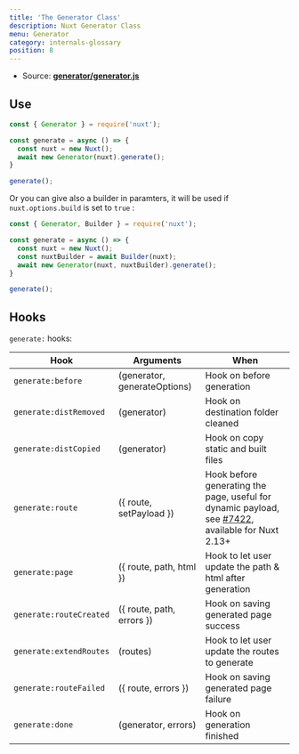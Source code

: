 ```yaml
---
title: 'The Generator Class'
description: Nuxt Generator Class
menu: Generator
category: internals-glossary
position: 8
---
```


- Source: **[generator/generator.js](https://github.com/nuxt/nuxt.js/blob/dev/packages/generator/src/generator.js)**

## Use

```js
const { Generator } = require('nuxt');

const generate = async () => {
  const nuxt = new Nuxt();
  await new Generator(nuxt).generate();
}

generate();
```

Or you can give also a builder in paramters, it will be used if `nuxt.options.build` is set to `true` :

```js
const { Generator, Builder } = require('nuxt');

const generate = async () => {
  const nuxt = new Nuxt();
  const nuxtBuilder = await Builder(nuxt);
  await new Generator(nuxt, nuxtBuilder).generate();
}

generate();
```

## Hooks

`generate:` hooks:

| Hook                    | Arguments                    | When                                                                                                                                          |
| ----------------------- | ---------------------------- | --------------------------------------------------------------------------------------------------------------------------------------------- |
| `generate:before`       | (generator, generateOptions) | Hook on before generation                                                                                                                     |
| `generate:distRemoved`  | (generator)                  | Hook on destination folder cleaned                                                                                                            |
| `generate:distCopied`   | (generator)                  | Hook on copy static and built files                                                                                                           |
| `generate:route`        | ({ route, setPayload })      | Hook before generating the page, useful for dynamic payload, see [#7422](https://github.com/nuxt/nuxt.js/pull/7422), available for Nuxt 2.13+ |
| `generate:page`         | ({ route, path, html })      | Hook to let user update the path & html after generation                                                                                      |
| `generate:routeCreated` | ({ route, path, errors })    | Hook on saving generated page success                                                                                                         |
| `generate:extendRoutes` | (routes)                     | Hook to let user update the routes to generate                                                                                                |
| `generate:routeFailed`  | ({ route, errors })          | Hook on saving generated page failure                                                                                                         |
| `generate:done`         | (generator, errors)          | Hook on generation finished                                                                                                                   |
